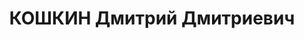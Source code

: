 ---
title: КОШКИН Дмитрий Дмитриевич
description: "Род. в 1899, Советский р-н, Ильинский с/с, с. Ильинское, русский. Райвоенком\
  \ Новосибирского района Новосибирской области, батальонный комиссар. \n  Обв. по\
  \ ст. 17-58 п. 8, ст. 58 п. 11 УК РСФСР. Приговор: ВК ВС СССР, 27.10.1937 – ВМН.\
  \ Расстрелян 27.10.1937. \n  Реабилитирован 20.10.1956"
---